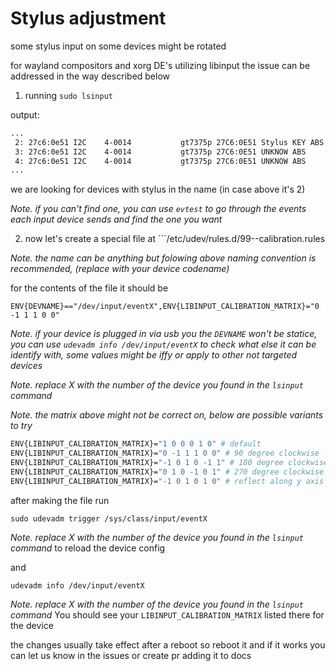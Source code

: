 # Stylus adjustment

some stylus input on some devices might be rotated

for wayland compositors and xorg DE's utilizing libinput the issue can be addressed in the way described below

1. running ```sudo lsinput```

output:
```bash
...         
 2: 27c6:0e51 I2C    4-0014           gt7375p 27C6:0E51 Stylus KEY ABS MSC     
 3: 27c6:0e51 I2C    4-0014           gt7375p 27C6:0E51 UNKNOW ABS             
 4: 27c6:0e51 I2C    4-0014           gt7375p 27C6:0E51 UNKNOW ABS             
...
```
we are looking for devices with stylus in the name (in case above it's 2)

_Note. if you can't find one, you can use ```evtest``` to go through the events each input device sends and find the one you want_

2. now let's create a special file at ```/etc/udev/rules.d/99-<name>-calibration.rules

_Note. the name can be anything but folowing above naming convention is recommended, (replace <name> with your device codename)_

for the contents of the file it should be
```
ENV{DEVNAME}=="/dev/input/eventX",ENV{LIBINPUT_CALIBRATION_MATRIX}="0 -1 1 1 0 0"
```
_Note. if your device is plugged in via usb you the ```DEVNAME``` won't be statice, you can use ```udevadm info /dev/input/eventX``` to check what else it can be identify with, some values might be iffy or apply to other not targeted devices_

_Note. replace X with the number of the device you found in the ```lsinput``` command_

_Note. the matrix above might not be correct on, below are possible variants to try_
```bash
ENV{LIBINPUT_CALIBRATION_MATRIX}="1 0 0 0 1 0" # default
ENV{LIBINPUT_CALIBRATION_MATRIX}="0 -1 1 1 0 0" # 90 degree clockwise
ENV{LIBINPUT_CALIBRATION_MATRIX}="-1 0 1 0 -1 1" # 180 degree clockwise
ENV{LIBINPUT_CALIBRATION_MATRIX}="0 1 0 -1 0 1" # 270 degree clockwise
ENV{LIBINPUT_CALIBRATION_MATRIX}="-1 0 1 0 1 0" # reflect along y axis
```

after making the file run
```
sudo udevadm trigger /sys/class/input/eventX
```
_Note. replace X with the number of the device you found in the ```lsinput``` command_
to reload the device config

and 
```
udevadm info /dev/input/eventX
```
_Note. replace X with the number of the device you found in the ```lsinput``` command_
You should see your ```LIBINPUT_CALIBRATION_MATRIX``` listed there for the device

the changes usually take effect after a reboot
so reboot it and if it works you can let us know in the issues or create pr adding it to docs
